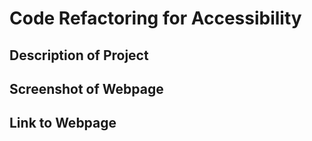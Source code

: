# Code Refactoring for Accessibility

## Description of Project

## Screenshot of Webpage

## Link to Webpage


